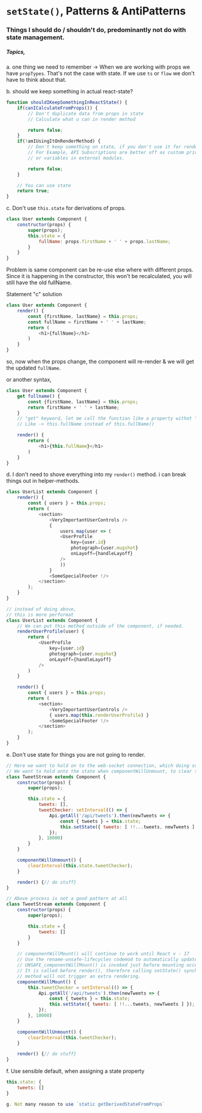 # `setState()`, Patterns & AntiPatterns

### Things I should do / shouldn't do, predominantly not do with state management.

##### Topics,

a. one thing we need to remember -> When we are working with props we have `propTypes`.
	 That's not the case with state. If we use `ts` or `flow` we don't have to think about that.

b. should we keep something in actual react-state?

```js
function shouldIKeepSomethingInReactState() {
	if(canICalculateFromProps()) {
		// Don't duplicate data from props in state
		// Calculate what u can in render method

		return false;
	}
	if(!amIUsingItOnRenderMethod) {
		// Don't keep something on state, if you don't use it for rendering
		// For Example, API Subscriptions are better off as custom private fields.
		// or variables in external modules.

		return false;
	}

	// You can use state
	return true;
}
```

c. Don't use `this.state` for derivations of props.

```js
class User extends Component {
	constructor(props) {
		super(props);
		this.state = {
			fullName: props.firstName + ' ' + props.lastName;
		}
	}
}
```
Problem is same component can be re-use else where with different props.
Since it is happening in the constructor, this won't be recalculated, you will
still have the old fullName.

Statement "c" solution
```js
class User extends Component {
	render() {
		const {firstName, lastName} = this.props;
		const fullName = firstName + ' ' + lastName;
		return (
			<h1>{fullName}</h1>
		)
	}
}
```
so, now when the props change, the component will re-render & we will get the updated `fullName`.

or another syntax,
```js
class User extends Component {
	get fullname() {
		const {firstName, lastName} = this.props;
		return firstName + ' ' + lastName;
	}
	// "get" keyword, let me call the function like a property withot "()"
	// Like -> this.fullName instead of this.fullName()

	render() {
		return (
			<h1>{this.fullName}</h1>
		)
	}
}
```

d. I don't need to shove everything into my `render()` method.
   i can break things out in helper-methods.
```js
class UserList extends Component {
	render() {
		const { users } = this.props;
		return (
			<section>
				<VeryImportantUserControls />
				{
					users.map(user => (
					<UserProfile
						key={user.id}
						photograph={user.mugshot}
						onLayoff={handleLayoff}
					/>
					))
				}
				<SomeSpecialFooter !/>
			</section>
		);
	}
}

// instead of doing above,
// this is more performat
class UserList extends Component {
	// We can put this method outside of the component, if needed.
	renderUserProfile(user) {
		return (
			<UserProfile
				key={user.id}
				photograph={user.mugshot}
				onLayoff={handleLayoff}
			/>
		)
	}

	render() {
		const { users } = this.props;
		return (
			<section>
				<VeryImportantUserControls />
				{ users.map(this.renderUserProfile) }
				<SomeSpecialFooter !/>
			</section>
		);
	}
}
```

e. Don't use state for things you are not going to render.
```js
// Here we want to hold on to the web-socket connection, which doing something in interVal
// We want to hold onto the state when componentWillUnmount, to clear the `setInterval()`
class TweetStream extends Component {
	constructor(props) {
		super(props);

		this.state = {
			tweets: [],
			tweetChecker: setInterval(() => {
				Api.getAll('/api/tweets').then(newTweets => {
					const { tweets } = this.state;
					this.setState({ tweets: [ !!...tweets, newTweets ] });
				});
			}, 10000)
		}
	}

	componentWillUnmount() {
		clearInterval(this.state.tweetChecker);
	}

	render() {// do stuff}
}

// Above process is not a good pattern at all
class TweetStream extends Component {
	constructor(props) {
		super(props);

		this.state = {
			tweets: []
		}
	}

	// componentWillMount() will continue to work until React v - 17
	// Use the rename-unsafe-lifecycles codemod to automatically update your components.
	// UNSAFE_componentWillMount() is invoked just before mounting occurs.
	// It is called before render(), therefore calling setState() synchronously in this
	// method will not trigger an extra rendering.
	componentWillMount() {
		this.tweetChecker = setInterval(() => {
			Api.getAll('/api/tweets').then(newTweets => {
				const { tweets } = this.state;
				this.setState({ tweets: [ !!...tweets, newTweets ] });
			});
		}, 10000)
	}

	componentWillUnmount() {
		clearInterval(this.tweetChecker);
	}

	render() {// do stuff}
}
```
f. Use sensible default, when assigning a state property
```js
this.state: {
	tweets: []
}

g. Not many reason to use `static getDerivedStateFromProps`
```
